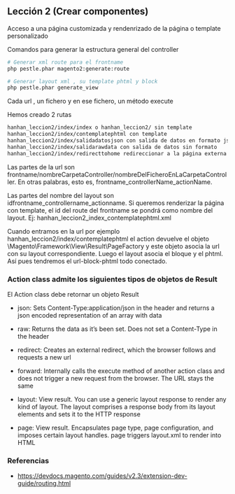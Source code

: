 ## Lección 2 (Crear componentes)

Acceso a una página customizada y rendenrizado de la página o template personalizado

Comandos para generar la estructura general del controller
````bash
# Generar xml route para el frontname
php pestle.phar magento2:generate:route

# Generar layout xml , su template phtml y block
php pestle.phar generate_view
````
Cada url , un fichero y en ese fichero, un método execute

Hemos creado 2 rutas

````bash
hanhan_leccion2/index/index o hanhan_leccion2/ sin template
hanhan_leccion2/index/contemplatephtml con template
hanhan_leccion2/index/salidadatosjson con salida de datos en formato json
hanhan_leccion2/index/salidarawdata con salida de datos sin formato
hanhan_leccion2/index/redirecttohome redireccionar a la página externa ó página home
````

Las partes de la url son frontname/nombreCarpetaController/nombreDelFicheroEnLaCarpetaController. En otras palabras, esto es, frontname_controllerName_actionName.

Las partes del nombre del layout son idfrontname_controllername_actionname.
Si queremos renderizar la página con template, el id del route del frontname se pondrá como nombre del layout. Ej: hanhan_leccion2_index_contemplatephtml.xml

Cuando entramos en la url por ejemplo hanhan_leccion2/index/contemplatephtml el action devuelve el objeto \Magento\Framework\View\Result\PageFactory y este objeto asocia la url con su layout correspondiente. Luego el layout asocia el bloque y el phtml.
Así pues  tendremos el url-block-phtml todo conectado. 

### Action class admite los siguientes tipos de objetos de Result

El Action class debe retornar un objeto Result

- json: Sets Content-Type:application/json in the header and returns a json encoded representation of an array with data

- raw: Returns the data as it’s been set. Does not set a Content-Type in the header

- redirect: Creates an external redirect, which the browser follows and requests a new url

- forward: Internally calls the execute method of another action class and does not trigger a new request from the browser. The URL stays the same

- layout: View result. You can use a generic layout response to render any kind of layout. The layout comprises a response body from its layout elements and sets it to the HTTP response

- page: View result. Encapsulates page type, page configuration, and imposes certain layout handles. page triggers layout.xml to render into HTML

### Referencias

- https://devdocs.magento.com/guides/v2.3/extension-dev-guide/routing.html